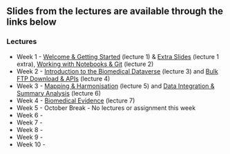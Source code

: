 ## Slides from the lectures are available through the links below

### Lectures
- Week 1 - [Welcome & Getting Started](https://github.com/tisimpson/pbi/blob/main/lecture_slides/pbi_lecture1_2024.pdf) (lecture 1) & [Extra Slides](https://github.com/tisimpson/pbi/blob/main/lecture_slides/pbi_intro_extra_2024.pdf) (lecture 1 extra), [Working with Notebooks & Git](https://github.com/tisimpson/pbi/blob/main/lecture_slides/pbi_lecture2_2024.pdf) (lecture 2)
- Week 2 - [Introduction to the Biomedical Dataverse](https://github.com/tisimpson/pbi/blob/main/lecture_slides/pbi_lecture3_2024.pdf) (lecture 3) and [Bulk FTP Download & APIs](https://github.com/tisimpson/pbi/blob/main/lecture_slides/pbi_lecture4_2024.pdf) (lecture 4)
- Week 3 - [Mapping & Harmonisation](https://github.com/tisimpson/pbi/blob/main/lecture_slides/pbi_lecture5_2024.pdf) (lecture 5) and [Data Integration & Summary Analysis](https://github.com/tisimpson/pbi/blob/main/lecture_slides/pbi_lecture6_2024.pdf) (lecture 6)
- Week 4 - [Biomedical Evidence](https://github.com/tisimpson/pbi/blob/main/lecture_slides/pbi_lecture7_2024.pdf) (lecture 7)
- Week 5 - October Break - No lectures or assignment this week
- Week 6 -
- Week 7 -
- Week 8 -
- Week 9 -
- Week 10 - 
